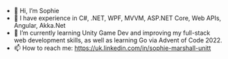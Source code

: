- 👋 Hi, I’m Sophie
- 👀 I have experience in C#, .NET, WPF, MVVM, ASP.NET Core, Web APIs, Angular, Akka.Net
- 🌱 I’m currently learning Unity Game Dev and improving my full-stack web development skills, as well as learning Go via Advent of Code 2022.
- 📫 How to reach me: https://uk.linkedin.com/in/sophie-marshall-unitt
